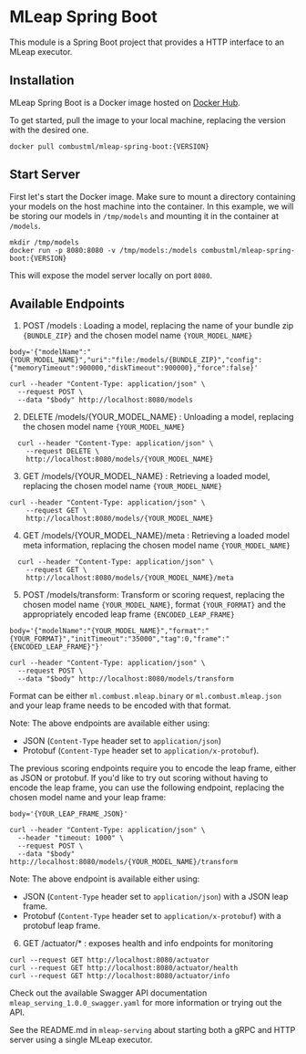 # MLeap Spring Boot

This module is a Spring Boot project that provides a HTTP interface to an MLeap executor.

## Installation

MLeap Spring Boot is a Docker image hosted on [Docker Hub](https://hub.docker.com/r/combustml/mleap-spring-boot/).

To get started, pull the image to your local machine, replacing the version with the desired one.

```
docker pull combustml/mleap-spring-boot:{VERSION}
```

## Start Server

First let's start the Docker image. Make sure to mount a directory containing your models on the host
machine into the container. In this example, we will be storing our models in `/tmp/models` and mounting it in the container at `/models`.

```
mkdir /tmp/models
docker run -p 8080:8080 -v /tmp/models:/models combustml/mleap-spring-boot:{VERSION}
```

This will expose the model server locally on port `8080`.

## Available Endpoints

1. POST /models : Loading a model, replacing the name of your bundle zip ```{BUNDLE_ZIP}``` and the chosen model name ```{YOUR_MODEL_NAME}```

```
body='{"modelName":"{YOUR_MODEL_NAME}","uri":"file:/models/{BUNDLE_ZIP}","config":{"memoryTimeout":900000,"diskTimeout":900000},"force":false}'

curl --header "Content-Type: application/json" \
  --request POST \
  --data "$body" http://localhost:8080/models
```

2. DELETE /models/{YOUR_MODEL_NAME} : Unloading a model, replacing the chosen model name ```{YOUR_MODEL_NAME}```

```
  curl --header "Content-Type: application/json" \
    --request DELETE \
    http://localhost:8080/models/{YOUR_MODEL_NAME}
```

3. GET /models/{YOUR_MODEL_NAME} : Retrieving a loaded model, replacing the chosen model name ```{YOUR_MODEL_NAME}```

```
curl --header "Content-Type: application/json" \
    --request GET \
    http://localhost:8080/models/{YOUR_MODEL_NAME}
```

4. GET /models/{YOUR_MODEL_NAME}/meta : Retrieving a loaded model meta information, replacing the chosen model name ```{YOUR_MODEL_NAME}```

```
  curl --header "Content-Type: application/json" \
    --request GET \
    http://localhost:8080/models/{YOUR_MODEL_NAME}/meta

```

5. POST /models/transform: Transform or scoring request, replacing the chosen model name ```{YOUR_MODEL_NAME}```, format ```{YOUR_FORMAT}``` and the appropriately encoded leap frame ```{ENCODED_LEAP_FRAME}```

```
body='{"modelName":"{YOUR_MODEL_NAME}","format":"{YOUR_FORMAT}","initTimeout":"35000","tag":0,"frame":"{ENCODED_LEAP_FRAME}"}'

curl --header "Content-Type: application/json" \
  --request POST \
  --data "$body" http://localhost:8080/models/transform
```

Format can be either `ml.combust.mleap.binary` or `ml.combust.mleap.json` and your leap frame needs to be encoded with that format.

Note: The above endpoints are available either using:
- JSON (`Content-Type` header set to `application/json`)
- Protobuf (`Content-Type` header set to `application/x-protobuf`).

The previous scoring endpoints require you to encode the leap frame, either as JSON or protobuf. If you'd like to try out scoring without having to
encode the leap frame, you can use the following endpoint, replacing the chosen model name and your leap frame:

```
body='{YOUR_LEAP_FRAME_JSON}'

curl --header "Content-Type: application/json" \
  --header "timeout: 1000" \
  --request POST \
  --data "$body" http://localhost:8080/models/{YOUR_MODEL_NAME}/transform
```

Note: The above endpoint is available either using:
- JSON (`Content-Type` header set to `application/json`) with a JSON leap frame.
- Protobuf (`Content-Type` header set to `application/x-protobuf`) with a protobuf leap frame.

6. GET /actuator/* : exposes health and info endpoints for monitoring
```
curl --request GET http://localhost:8080/actuator
curl --request GET http://localhost:8080/actuator/health
curl --request GET http://localhost:8080/actuator/info
```

Check out the available Swagger API documentation `mleap_serving_1.0.0_swagger.yaml` for more information or trying out the API.

See the README.md in `mleap-serving` about starting both a gRPC and HTTP server using a single MLeap executor.
